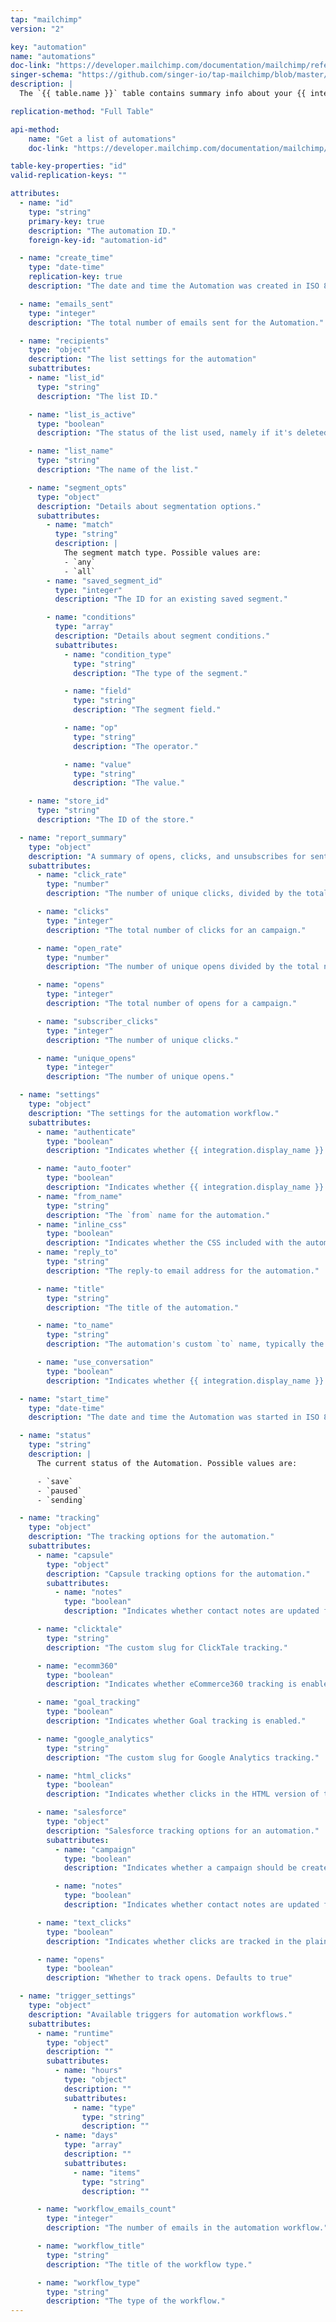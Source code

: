 ```yaml
---
tap: "mailchimp"
version: "2"

key: "automation"
name: "automations"
doc-link: "https://developer.mailchimp.com/documentation/mailchimp/reference/automations/#read-get_automations"
singer-schema: "https://github.com/singer-io/tap-mailchimp/blob/master/tap_mailchimp/schemas/automations.json"
description: |
  The `{{ table.name }}` table contains summary info about your {{ integration.display_name }} account's automations. In {{ integration.display_name }}, an automation is a feature that sends a series of emails to subscribers when triggered by a specific date, activity, or event.

replication-method: "Full Table"

api-method:
    name: "Get a list of automations"
    doc-link: "https://developer.mailchimp.com/documentation/mailchimp/reference/automations/#read-get_automations"

table-key-properties: "id"
valid-replication-keys: ""

attributes:
  - name: "id"
    type: "string"
    primary-key: true
    description: "The automation ID."
    foreign-key-id: "automation-id"

  - name: "create_time"
    type: "date-time"
    replication-key: true
    description: "The date and time the Automation was created in ISO 8601 format."

  - name: "emails_sent"
    type: "integer"
    description: "The total number of emails sent for the Automation."

  - name: "recipients"
    type: "object"
    description: "The list settings for the automation"
    subattributes:
    - name: "list_id"
      type: "string"
      description: "The list ID."

    - name: "list_is_active"
      type: "boolean"
      description: "The status of the list used, namely if it's deleted or disabled."

    - name: "list_name"
      type: "string"
      description: "The name of the list."

    - name: "segment_opts"
      type: "object"
      description: "Details about segmentation options."
      subattributes:
        - name: "match"
          type: "string"
          description: |
            The segment match type. Possible values are:
            - `any`
            - `all`
        - name: "saved_segment_id"
          type: "integer"
          description: "The ID for an existing saved segment."

        - name: "conditions"
          type: "array"
          description: "Details about segment conditions."
          subattributes:
            - name: "condition_type"
              type: "string"
              description: "The type of the segment."

            - name: "field"
              type: "string"
              description: "The segment field."

            - name: "op"
              type: "string"
              description: "The operator."

            - name: "value"
              type: "string"
              description: "The value."

    - name: "store_id"
      type: "string"
      description: "The ID of the store."

  - name: "report_summary"
    type: "object"
    description: "A summary of opens, clicks, and unsubscribes for sent campaigns."
    subattributes:
      - name: "click_rate"
        type: "number"
        description: "The number of unique clicks, divided by the total number of successful deliveries."

      - name: "clicks"
        type: "integer"
        description: "The total number of clicks for an campaign."

      - name: "open_rate"
        type: "number"
        description: "The number of unique opens divided by the total number of successful deliveries."

      - name: "opens"
        type: "integer"
        description: "The total number of opens for a campaign."

      - name: "subscriber_clicks"
        type: "integer"
        description: "The number of unique clicks."

      - name: "unique_opens"
        type: "integer"
        description: "The number of unique opens."

  - name: "settings"
    type: "object"
    description: "The settings for the automation workflow."
    subattributes:
      - name: "authenticate"
        type: "boolean"
        description: "Indicates whether {{ integration.display_name }} authenticated the automation."

      - name: "auto_footer"
        type: "boolean"
        description: "Indicates whether {{ integration.display_name }}'s default footer is automatically appended to the automation."
      - name: "from_name"
        type: "string"
        description: "The `from` name for the automation."
      - name: "inline_css"
        type: "boolean"
        description: "Indicates whether the CSS included with the automation content is automatically inlined."
      - name: "reply_to"
        type: "string"
        description: "The reply-to email address for the automation."

      - name: "title"
        type: "string"
        description: "The title of the automation."

      - name: "to_name"
        type: "string"
        description: "The automation's custom `to` name, typically the first name merge field."

      - name: "use_conversation"
        type: "boolean"
        description: "Indicates whether {{ integration.display_name }}'s Conversations feature is used to manage out-of-office replies."

  - name: "start_time"
    type: "date-time"
    description: "The date and time the Automation was started in ISO 8601 format."

  - name: "status"
    type: "string"
    description: |
      The current status of the Automation. Possible values are:

      - `save`
      - `paused`
      - `sending`

  - name: "tracking"
    type: "object"
    description: "The tracking options for the automation."
    subattributes:
      - name: "capsule"
        type: "object"
        description: "Capsule tracking options for the automation."
        subattributes:
          - name: "notes"
            type: "boolean"
            description: "Indicates whether contact notes are updated for a campaign based on a subscriber's email address."

      - name: "clicktale"
        type: "string"
        description: "The custom slug for ClickTale tracking."

      - name: "ecomm360"
        type: "boolean"
        description: "Indicates whether eCommerce360 tracking is enabled."

      - name: "goal_tracking"
        type: "boolean"
        description: "Indicates whether Goal tracking is enabled."

      - name: "google_analytics"
        type: "string"
        description: "The custom slug for Google Analytics tracking."

      - name: "html_clicks"
        type: "boolean"
        description: "Indicates whether clicks in the HTML version of the automation are tracked."

      - name: "salesforce"
        type: "object"
        description: "Salesforce tracking options for an automation."
        subattributes:
          - name: "campaign"
            type: "boolean"
            description: "Indicates whether a campaign should be created in a connected Salesforce account."

          - name: "notes"
            type: "boolean"
            description: "Indicates whether contact notes are updated for a campaign based on a subscriber's email address."

      - name: "text_clicks"
        type: "boolean"
        description: "Indicates whether clicks are tracked in the plain-text version of the automation."

      - name: "opens"
        type: "boolean"
        description: "Whether to track opens. Defaults to true"

  - name: "trigger_settings"
    type: "object"
    description: "Available triggers for automation workflows."
    subattributes:
      - name: "runtime"
        type: "object"
        description: ""
        subattributes:
          - name: "hours"
            type: "object"
            description: ""
            subattributes:
              - name: "type"
                type: "string"
                description: ""
          - name: "days"
            type: "array"
            description: ""
            subattributes:
              - name: "items"
                type: "string"
                description: ""

      - name: "workflow_emails_count"
        type: "integer"
        description: "The number of emails in the automation workflow."

      - name: "workflow_title"
        type: "string"
        description: "The title of the workflow type."

      - name: "workflow_type"
        type: "string"
        description: "The type of the workflow."
---
```

